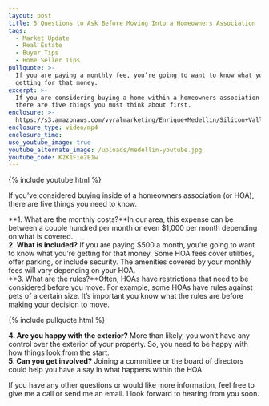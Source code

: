 ```yaml
---
layout: post
title: 5 Questions to Ask Before Moving Into a Homeowners Association
tags:
  - Market Update
  - Real Estate
  - Buyer Tips
  - Home Seller Tips
pullquote: >-
  If you are paying a monthly fee, you’re going to want to know what you’re
  getting for that money.
excerpt: >-
  If you are considering buying a home within a homeowners association (or HOA),
  there are five things you must think about first.
enclosure: >-
  https://s3.amazonaws.com/vyralmarketing/Enrique+Medellin/Silicon+Valley+Real+Estate-+5+Questions+to+Ask+Before+Moving+Into+a+Homeowners+Association.mp4
enclosure_type: video/mp4
enclosure_time:
use_youtube_image: true
youtube_alternate_image: /uploads/medellin-youtube.jpg
youtube_code: K2K1Fie2E1w
---
```



{% include youtube.html %}

If you’ve considered buying inside of a homeowners association (or HOA), there are five things you need to know.

**1. What are the monthly costs?**In our area, this expense can be between a couple hundred per month or even $1,000 per month depending on what is covered.<br>**2. What is included?** If you are paying $500 a month, you’re going to want to know what you’re getting for that money. Some HOA fees cover utilities, offer parking, or include security. The amenities covered by your monthly fees will vary depending on your HOA.<br>**3. What are the rules?**Often, HOAs have restrictions that need to be considered before you move. For example, some HOAs have rules against pets of a certain size. It’s important you know what the rules are before making your decision to move.

{% include pullquote.html %}

**4. Are you happy with the exterior?** More than likely, you won’t have any control over the exterior of your property. So, you need to be happy with how things look from the start.<br>**5. Can you get involved?** Joining a committee or the board of directors could help you have a say in what happens within the HOA.

If you have any other questions or would like more information, feel free to give me a call or send me an email. I look forward to hearing from you soon.